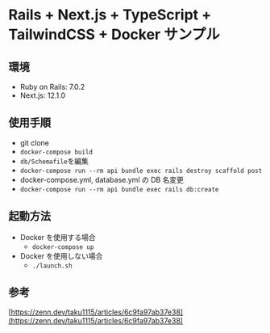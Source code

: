 # Rails + Next.js + TypeScript + TailwindCSS + Docker サンプル

## 環境

- Ruby on Rails: 7.0.2
- Next.js: 12.1.0

## 使用手順

- git clone
- `docker-compose build`
- `db/Schemafile`を編集
- `docker-compose run --rm api bundle exec rails destroy scaffold post`
- docker-compose.yml, database.yml の DB 名変更
- `docker-compose run --rm api bundle exec rails db:create`

## 起動方法

- Docker を使用する場合
  - `docker-compose up`
- Docker を使用しない場合
  - `./launch.sh`

## 参考

[https://zenn.dev/taku1115/articles/6c9fa97ab37e38](https://zenn.dev/taku1115/articles/6c9fa97ab37e38)
